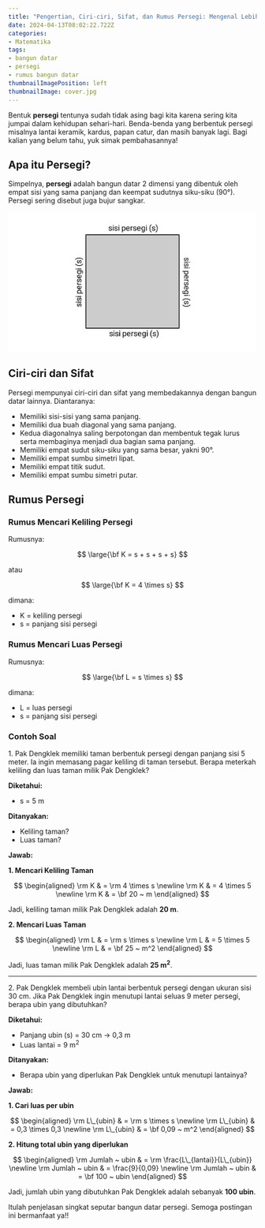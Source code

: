 ```yaml
---
title: "Pengertian, Ciri-ciri, Sifat, dan Rumus Persegi: Mengenal Lebih Dalam Bangun Datar Persegi"
date: 2024-04-13T08:02:22.722Z
categories:
- Matematika
tags:
- bangun datar
- persegi
- rumus bangun datar
thumbnailImagePosition: left
thumbnailImage: cover.jpg
---
```


Bentuk **persegi** tentunya sudah tidak asing bagi kita karena sering kita jumpai dalam kehidupan sehari-hari. Benda-benda yang berbentuk persegi misalnya lantai keramik, kardus, papan catur, dan masih banyak lagi. Bagi kalian yang belum tahu, yuk simak pembahasannya!

<!--more-->

## Apa itu Persegi?

Simpelnya, **persegi** adalah bangun datar 2 dimensi yang dibentuk oleh empat sisi yang sama panjang dan keempat sudutnya siku-siku (90°). Persegi sering disebut juga bujur sangkar.

<div align="center">
  <img src="gambar_bangun_datar_persegi.png" alt="Gambar Persegi"/>
</div>

## Ciri-ciri dan Sifat

Persegi mempunyai ciri-ciri dan sifat yang membedakannya dengan bangun datar lainnya. Diantaranya:

- Memiliki sisi-sisi yang sama panjang.
- Memiliki dua buah diagonal yang sama panjang.
- Kedua diagonalnya saling berpotongan dan membentuk tegak lurus serta membaginya menjadi dua bagian sama panjang.
- Memiliki empat sudut siku-siku yang sama besar, yakni 90°.
- Memiliki empat sumbu simetri lipat.
- Memiliki empat titik sudut.
- Memiliki empat sumbu simetri putar.

## Rumus Persegi
### Rumus Mencari Keliling Persegi

Rumusnya:

$$
\large{\bf K = s + s + s + s}
$$

atau

$$
\large{\bf K = 4 \times s}
$$

dimana:

- K = keliling persegi
- s = panjang sisi persegi

### Rumus Mencari Luas Persegi

Rumusnya:

$$
\large{\bf L = s \times s}
$$

dimana:

- L = luas persegi
- s = panjang sisi persegi

### Contoh Soal

<p>1. Pak Dengklek memiliki taman berbentuk persegi dengan panjang sisi 5 meter. Ia ingin memasang pagar keliling di taman tersebut. Berapa meterkah keliling dan luas taman milik Pak Dengklek?</p>

**Diketahui:**

- s = 5 m

**Ditanyakan:**

- Keliling taman?
- Luas taman?

**Jawab:**

<p><strong>1. Mencari Keliling Taman</strong></p>

$$
\begin{aligned}
\rm K & = \rm 4 \times s \newline
\rm K & = 4 \times 5 \newline
\rm K & = \bf 20 ~ m
\end{aligned}
$$

Jadi, keliling taman milik Pak Dengklek adalah **20 m**.

<p><strong>2. Mencari Luas Taman</strong></p>

$$
\begin{aligned}
\rm L & = \rm s \times s \newline
\rm L & = 5 \times 5 \newline
\rm L & = \bf 25 ~ m^2
\end{aligned}
$$

Jadi, luas taman milik Pak Dengklek adalah **25 m<sup>2</sup>**.

---

<p>2. Pak Dengklek membeli ubin lantai berbentuk persegi dengan ukuran sisi 30 cm. Jika Pak Dengklek ingin menutupi lantai seluas 9 meter persegi, berapa ubin yang dibutuhkan?</p>

**Diketahui:**

- Panjang ubin (s) = 30 cm → 0,3 m
- Luas lantai = 9 m<sup>2</sup>

**Ditanyakan:**

- Berapa ubin yang diperlukan Pak Dengklek untuk menutupi lantainya?

**Jawab:**

<p><strong>1. Cari luas per ubin</strong></p>

$$
\begin{aligned}
\rm L\_{ubin} & = \rm s \times s \newline
\rm L\_{ubin} & = 0,3 \times 0,3 \newline
\rm L\_{ubin} & = \bf 0,09 ~ m^2
\end{aligned}
$$

<p><strong>2. Hitung total ubin yang diperlukan</strong></p>

$$
\begin{aligned}
\rm Jumlah ~ ubin & = \rm \frac{L\_{lantai}}{L\_{ubin}} \newline
\rm Jumlah ~ ubin & = \frac{9}{0,09} \newline
\rm Jumlah ~ ubin & = \bf 100 ~ ubin
\end{aligned}
$$

Jadi, jumlah ubin yang dibutuhkan Pak Dengklek adalah sebanyak **100 ubin**.

Itulah penjelasan singkat seputar bangun datar persegi. Semoga postingan ini bermanfaat ya!!
